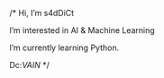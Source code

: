 /* Hi, I’m s4dDiCt

I’m interested in AI & Machine Learning

I’m currently learning Python.

Dc:_VAIN_ */
